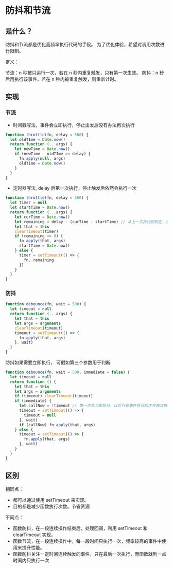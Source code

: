 # 防抖和节流

## 是什么？

防抖和节流都是优化高频率执行代码的手段。
为了优化体验，希望对调用次数进行限制。

定义：

节流：n 秒被只运行一次，若在 n 秒内重复触发，只有第一次生效。
防抖：n 秒后再执行该事件，若在 n 秒内被重复触发，则重新计时。

## 实现

### 节流

- 时间戳写法，事件会立即执行，停止出发后没有办法再次执行

```js
function throttle(fn, delay = 500) {
  let oldTIme = Date.now()
  return function (...args) {
    let newTime = Date.now()
    if (newTime - oldTIme >= delay) {
      fn.apply(null, args)
      oldTime = Date.now()
    }
  }
}
```

- 定时器写法, delay 后第一次执行，停止触发后依然会执行一次

```js
function throttle(fn, delay = 500) {
  let timer = null
  let startTime = Date.now()
  return function (...args) {
    let curTime = Date.now()
    let remaining = delay - (curTime - startTime) // 从上一次执行到现在，还剩下多少时间
    let that = this
    clearTimeout(timer)
    if (remaining <= 0) {
      fn.apply(that, args)
      startTime = Date.now()
    } else {
      timer = setTimeout(() => {
        fn, remaining
      })
    }
  }
}
```

### 防抖

```js
function debounce(fn, wait = 500) {
  let timeout = null
  return function (...args) {
    let that = this
    let args = arguments
    clearTimeout(timeout)
    timeout = setTimeout(() => {
      fn.apply(that, args)
    }, wait)
  }
}
```

防抖如果需要立即执行， 可假如第三个参数用于判断:

```js
function debounce(fn, wait = 500, immediate = false) {
  let timeout = null
  return function () {
    let that = this
    let args = arguments
    if (timeout) clearTimeout(timeout)
    if (immediate) {
      let callNow = !timeout // 第一次会立即执行，以后只有事件执行后才会再次触发
      timeout = setTimeout(() => {
        timeout = null
      }, wait)
      if (callNow) fn.apply(that, args)
    } else {
      timeout = setTimeout(() => {
        fn.apply(that, args)
      }, wait)
    }
  }
}
```

## 区别

相同点：

- 都可以通过使用 setTimeout 来实现。
- 目的都是减少函数执行次数。节省资源

不同点：

- 函数防抖，在一段连续操作结束后，处理回调，利用 setTimeout 和 clearTimeout 实现。
- 函数节流，在一段连续操作中，每一段时间只执行一次，频率较高的事件中使用来提升性能。
- 函数防抖关注一定时间连续触发的事件，只在最后一次执行，而函数就列一点时间内只执行一次
